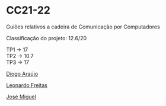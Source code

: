 # CC21-22
Guiões relativos a cadeira de Comunicação por Computadores

Classificação do projeto: 12.6/20
<div>
TP1 -> 17
</div>
<div>
TP2 -> 10.7
</div>
<div>
TP3 -> 17
</div>


<div>

[Diogo Araújo](https://github.com/DMdSA)

[Leonardo Freitas](https://github.com/Leonardo1924)

[José Miguel](https://github.com/ZeMig00)

 </div>
